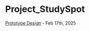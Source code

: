 # Project_StudySpot


[Prototype Design](https://www.figma.com/design/J7FrTp1ILmShu8eg0VSNPt/Figma-basics?node-id=602-12&t=TxmcnlUbJJT9723O-1) - Feb 17th, 2025

